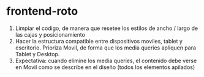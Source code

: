 # frontend-roto

1. Limpiar el codigo, de manera que resetee los estilos de ancho / largo de las cajas y posicionamiento
2. Hacer la estructura compatible entre dispositivos moviles, tablet y escritorio. Prioriza Movil, de forma que los media queries apliquen para Tablet y Desktop.
4. Expectativa: cuando elimine los media queries, el contenido debe verse en Movil como se describe en el diseño (todos los elementos apilados)
